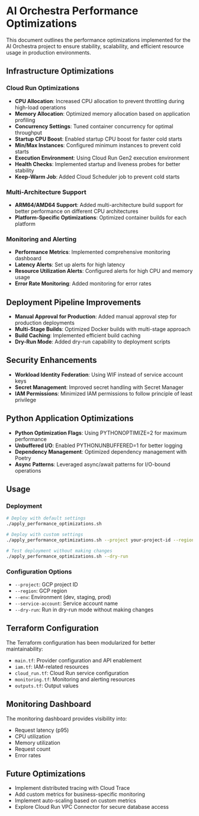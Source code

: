 # AI Orchestra Performance Optimizations

This document outlines the performance optimizations implemented for the AI Orchestra project to ensure stability, scalability, and efficient resource usage in production environments.

## Infrastructure Optimizations

### Cloud Run Optimizations

- **CPU Allocation**: Increased CPU allocation to prevent throttling during high-load operations
- **Memory Allocation**: Optimized memory allocation based on application profiling
- **Concurrency Settings**: Tuned container concurrency for optimal throughput
- **Startup CPU Boost**: Enabled startup CPU boost for faster cold starts
- **Min/Max Instances**: Configured minimum instances to prevent cold starts
- **Execution Environment**: Using Cloud Run Gen2 execution environment
- **Health Checks**: Implemented startup and liveness probes for better stability
- **Keep-Warm Job**: Added Cloud Scheduler job to prevent cold starts

### Multi-Architecture Support

- **ARM64/AMD64 Support**: Added multi-architecture build support for better performance on different CPU architectures
- **Platform-Specific Optimizations**: Optimized container builds for each platform

### Monitoring and Alerting

- **Performance Metrics**: Implemented comprehensive monitoring dashboard
- **Latency Alerts**: Set up alerts for high latency
- **Resource Utilization Alerts**: Configured alerts for high CPU and memory usage
- **Error Rate Monitoring**: Added monitoring for error rates

## Deployment Pipeline Improvements

- **Manual Approval for Production**: Added manual approval step for production deployments
- **Multi-Stage Builds**: Optimized Docker builds with multi-stage approach
- **Build Caching**: Implemented efficient build caching
- **Dry-Run Mode**: Added dry-run capability to deployment scripts

## Security Enhancements

- **Workload Identity Federation**: Using WIF instead of service account keys
- **Secret Management**: Improved secret handling with Secret Manager
- **IAM Permissions**: Minimized IAM permissions to follow principle of least privilege

## Python Application Optimizations

- **Python Optimization Flags**: Using PYTHONOPTIMIZE=2 for maximum performance
- **Unbuffered I/O**: Enabled PYTHONUNBUFFERED=1 for better logging
- **Dependency Management**: Optimized dependency management with Poetry
- **Async Patterns**: Leveraged async/await patterns for I/O-bound operations

## Usage

### Deployment

```bash
# Deploy with default settings
./apply_performance_optimizations.sh

# Deploy with custom settings
./apply_performance_optimizations.sh --project your-project-id --region us-central1 --env prod

# Test deployment without making changes
./apply_performance_optimizations.sh --dry-run
```

### Configuration Options

- `--project`: GCP project ID
- `--region`: GCP region
- `--env`: Environment (dev, staging, prod)
- `--service-account`: Service account name
- `--dry-run`: Run in dry-run mode without making changes

## Terraform Configuration

The Terraform configuration has been modularized for better maintainability:

- `main.tf`: Provider configuration and API enablement
- `iam.tf`: IAM-related resources
- `cloud_run.tf`: Cloud Run service configuration
- `monitoring.tf`: Monitoring and alerting resources
- `outputs.tf`: Output values

## Monitoring Dashboard

The monitoring dashboard provides visibility into:

- Request latency (p95)
- CPU utilization
- Memory utilization
- Request count
- Error rates

## Future Optimizations

- Implement distributed tracing with Cloud Trace
- Add custom metrics for business-specific monitoring
- Implement auto-scaling based on custom metrics
- Explore Cloud Run VPC Connector for secure database access
